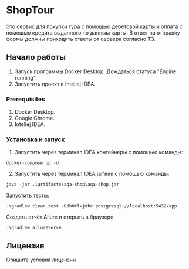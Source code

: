 # ShopTour

Это сервис для покупки тура с помощью дебетовой карты и оплата с помощью кредита выданного по данным карты. В ответ на отправку формы должны приходить ответы от сервера согласно ТЗ.

## Начало работы

1. Запуск программы Docker Desktop. Дождаться статуса "Engine running".
2. Запустить проект в Intellej IDEA.

### Prerequisites

1. Docker Desktop.
2. Google Chrome.
3. Intellej IDEA.

### Установка и запуск

1. Запустить через терминал IDEA контейнеры с помощью команды:
```
docker-compose up -d
```
2. Запустить через терминал IDEA jar'ник с помощью команды:
```
java -jar .\artifacts\aqa-shop\aqa-shop.jar
```
Запустить тесты:
```
.\gradlew clean test -DdbUrl=jdbc:postgresql://localhost:5432/app
```
Создать отчёт Allure и открыть в браузере
```
.\gradlew allureServe
```
## Лицензия

Опишите условия лицензии
